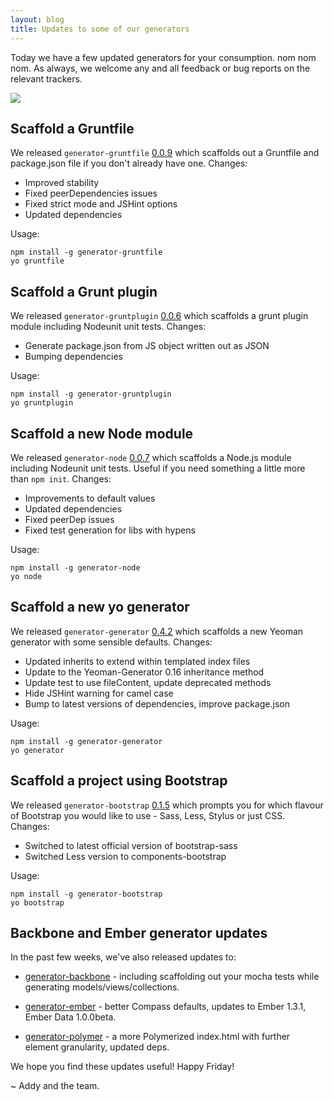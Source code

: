 ```yaml
---
layout: blog
title: Updates to some of our generators
---
```


Today we have a few updated generators for your consumption. nom nom nom. As always, we welcome any and all feedback or bug reports on the relevant trackers.

<img src="http://i.imgur.com/hSEppjX.gif">

## Scaffold a Gruntfile

We released `generator-gruntfile` [0.0.9](https://github.com/yeoman/generator-gruntfile/releases/tag/v0.0.9) which scaffolds out a Gruntfile and package.json file if you don't already have one. Changes:

* Improved stability
* Fixed peerDependencies issues
* Fixed strict mode and JSHint options
* Updated dependencies

Usage:

```
npm install -g generator-gruntfile
yo gruntfile
```

## Scaffold a Grunt plugin

We released `generator-gruntplugin` [0.0.6](https://github.com/yeoman/generator-gruntplugin/releases/tag/v0.0.6) which scaffolds a grunt plugin module including Nodeunit unit tests. Changes:

* Generate package.json from JS object written out as JSON
* Bumping dependencies

Usage:

```
npm install -g generator-gruntplugin
yo gruntplugin
```

## Scaffold a new Node module

We released `generator-node` [0.0.7](https://github.com/yeoman/generator-node/releases/tag/v0.0.7) which scaffolds a Node.js module including Nodeunit unit tests. Useful if you need something a little more than `npm init`. Changes:

* Improvements to default values
* Updated dependencies
* Fixed peerDep issues
* Fixed test generation for libs with hypens

Usage:

```
npm install -g generator-node
yo node
```

## Scaffold a new yo generator

We released `generator-generator` [0.4.2](https://github.com/yeoman/generator-generator/releases/tag/v0.4.2) which scaffolds a new Yeoman generator with some sensible defaults. Changes:

* Updated inherits to extend within templated index files
* Update to the Yeoman-Generator 0.16 inheritance method
* Update test to use fileContent, update deprecated methods
* Hide JSHint warning for camel case
* Bump to latest versions of dependencies, improve package.json

Usage:

```
npm install -g generator-generator
yo generator
```

## Scaffold a project using Bootstrap

We released `generator-bootstrap` [0.1.5](https://github.com/yeoman/generator-bootstrap/releases/tag/v0.1.5) which prompts you for which flavour of Bootstrap you would like to use - Sass, Less, Stylus or just CSS. Changes:

* Switched to latest official version of bootstrap-sass
* Switched Less version to components-bootstrap

Usage:

```
npm install -g generator-bootstrap
yo bootstrap
```

## Backbone and Ember generator updates

In the past few weeks, we've also released updates to: 

* [generator-backbone](https://github.com/yeoman/generator-backbone/releases) - including scaffolding out your mocha tests while generating models/views/collections.

* [generator-ember](https://github.com/yeoman/generator-ember/releases) - better Compass defaults, updates to Ember 1.3.1, Ember Data 1.0.0beta.

* [generator-polymer](https://github.com/yeoman/generator-polymer/releases) - a more Polymerized index.html with further element granularity, updated deps. 

We hope you find these updates useful! Happy Friday! 

~ Addy and the team.







